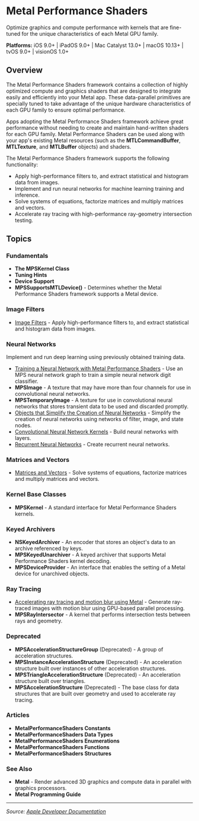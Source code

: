 # Metal Performance Shaders

Optimize graphics and compute performance with kernels that are fine-tuned for the unique characteristics of each Metal GPU family.

**Platforms:** iOS 9.0+ | iPadOS 9.0+ | Mac Catalyst 13.0+ | macOS 10.13+ | tvOS 9.0+ | visionOS 1.0+

## Overview

The Metal Performance Shaders framework contains a collection of highly optimized compute and graphics shaders that are designed to integrate easily and efficiently into your Metal app. These data-parallel primitives are specially tuned to take advantage of the unique hardware characteristics of each GPU family to ensure optimal performance.

Apps adopting the Metal Performance Shaders framework achieve great performance without needing to create and maintain hand-written shaders for each GPU family. Metal Performance Shaders can be used along with your app's existing Metal resources (such as the **MTLCommandBuffer**, **MTLTexture**, and **MTLBuffer** objects) and shaders.

The Metal Performance Shaders framework supports the following functionality:

- Apply high-performance filters to, and extract statistical and histogram data from images.
- Implement and run neural networks for machine learning training and inference.
- Solve systems of equations, factorize matrices and multiply matrices and vectors.
- Accelerate ray tracing with high-performance ray-geometry intersection testing.

## Topics

### Fundamentals
- **The MPSKernel Class**
- **Tuning Hints**
- **Device Support**
- **MPSSupportsMTLDevice()** - Determines whether the Metal Performance Shaders framework supports a Metal device.

### Image Filters
- [Image Filters](https://developer.apple.com/documentation/metalperformanceshaders/image_filters) - Apply high-performance filters to, and extract statistical and histogram data from images.

### Neural Networks
Implement and run deep learning using previously obtained training data.
- [Training a Neural Network with Metal Performance Shaders](https://developer.apple.com/documentation/metalperformanceshaders/training_a_neural_network_with_metal_performance_shaders) - Use an MPS neural network graph to train a simple neural network digit classifier.
- **MPSImage** - A texture that may have more than four channels for use in convolutional neural networks.
- **MPSTemporaryImage** - A texture for use in convolutional neural networks that stores transient data to be used and discarded promptly.
- [Objects that Simplify the Creation of Neural Networks](https://developer.apple.com/documentation/metalperformanceshaders/objects_that_simplify_the_creation_of_neural_networks) - Simplify the creation of neural networks using networks of filter, image, and state nodes.
- [Convolutional Neural Network Kernels](https://developer.apple.com/documentation/metalperformanceshaders/convolutional_neural_network_kernels) - Build neural networks with layers.
- [Recurrent Neural Networks](https://developer.apple.com/documentation/metalperformanceshaders/recurrent_neural_networks) - Create recurrent neural networks.

### Matrices and Vectors
- [Matrices and Vectors](https://developer.apple.com/documentation/metalperformanceshaders/matrices_and_vectors) - Solve systems of equations, factorize matrices and multiply matrices and vectors.

### Kernel Base Classes
- **MPSKernel** - A standard interface for Metal Performance Shaders kernels.

### Keyed Archivers
- **NSKeyedArchiver** - An encoder that stores an object's data to an archive referenced by keys.
- **MPSKeyedUnarchiver** - A keyed archiver that supports Metal Performance Shaders kernel decoding.
- **MPSDeviceProvider** - An interface that enables the setting of a Metal device for unarchived objects.

### Ray Tracing
- [Accelerating ray tracing and motion blur using Metal](https://developer.apple.com/documentation/metalperformanceshaders/accelerating_ray_tracing_and_motion_blur_using_metal) - Generate ray-traced images with motion blur using GPU-based parallel processing.
- **MPSRayIntersector** - A kernel that performs intersection tests between rays and geometry.

### Deprecated
- **MPSAccelerationStructureGroup** (Deprecated) - A group of acceleration structures.
- **MPSInstanceAccelerationStructure** (Deprecated) - An acceleration structure built over instances of other acceleration structures.
- **MPSTriangleAccelerationStructure** (Deprecated) - An acceleration structure built over triangles.
- **MPSAccelerationStructure** (Deprecated) - The base class for data structures that are built over geometry and used to accelerate ray tracing.

### Articles
- **MetalPerformanceShaders Constants**
- **MetalPerformanceShaders Data Types**
- **MetalPerformanceShaders Enumerations**
- **MetalPerformanceShaders Functions**
- **MetalPerformanceShaders Structures**

### See Also
- **Metal** - Render advanced 3D graphics and compute data in parallel with graphics processors.
- **Metal Programming Guide**

---

*Source: [Apple Developer Documentation](https://developer.apple.com/documentation/MetalPerformanceShaders)*